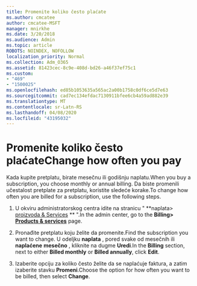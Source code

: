 ```yaml
---
title: Promenite koliko često plaćate
ms.author: cmcatee
author: cmcatee-MSFT
manager: mnirkhe
ms.date: 3/20/2018
ms.audience: Admin
ms.topic: article
ROBOTS: NOINDEX, NOFOLLOW
localization_priority: Normal
ms.collection: Adm_O365
ms.assetid: 81423cec-8c9e-408d-bd26-a46f37ef75c1
ms.custom:
- "469"
- "1500025"
ms.openlocfilehash: ed85b1053635a565ac2a00b1758c0df6ce5d7e63
ms.sourcegitcommit: cad7ec134efdac7130911bfee6cb4a59ad882e39
ms.translationtype: MT
ms.contentlocale: sr-Latn-RS
ms.lasthandoff: 04/08/2020
ms.locfileid: "43195032"
---
```

# <a name="change-how-often-you-pay"></a><span data-ttu-id="00075-102">Promenite koliko često plaćate</span><span class="sxs-lookup"><span data-stu-id="00075-102">Change how often you pay</span></span>

<span data-ttu-id="00075-103">Kada kupite pretplatu, birate mesečnu ili godišnju naplatu.</span><span class="sxs-lookup"><span data-stu-id="00075-103">When you buy a subscription, you choose monthly or annual billing.</span></span> <span data-ttu-id="00075-104">Da biste promenili učestalost pretplate za pretplatu, koristite sledeće korake.</span><span class="sxs-lookup"><span data-stu-id="00075-104">To change how often you are billed for a subscription, use the following steps.</span></span>

1. <span data-ttu-id="00075-105">U okviru administratorskog centra idite na stranicu " \*\*naplata> [proizvoda & Services](https://go.microsoft.com/fwlink/p/?linkid=842054) \*\* ".</span><span class="sxs-lookup"><span data-stu-id="00075-105">In the admin center, go to the **Billing> [Products & services](https://go.microsoft.com/fwlink/p/?linkid=842054)** page.</span></span>

2. <span data-ttu-id="00075-106">Pronađite pretplatu koju želite da promenite.</span><span class="sxs-lookup"><span data-stu-id="00075-106">Find the subscription you want to change.</span></span> <span data-ttu-id="00075-107">U odeljku **naplata** , pored svake od mesečnih ili **naplaćene** **mesečno** , kliknite na dugme **Uredi**.</span><span class="sxs-lookup"><span data-stu-id="00075-107">In the **Billing** section, next to either **Billed monthly** or **Billed annually**, click **Edit**.</span></span>

3. <span data-ttu-id="00075-108">Izaberite opciju za koliko često želite da se naplaćuje faktura, a zatim izaberite stavku **Promeni**.</span><span class="sxs-lookup"><span data-stu-id="00075-108">Choose the option for how often you want to be billed, then select **Change**.</span></span>
